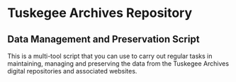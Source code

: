 Tuskegee Archives Repository
============================
Data Management and Preservation Script
---------------------------------------

This is a multi-tool script that you can use to carry out regular tasks in
maintaining, managing and preserving the data from the Tuskegee Archives
digital repositories and associated websites.
